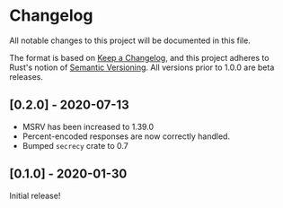 # Changelog
All notable changes to this project will be documented in this file.

The format is based on [Keep a Changelog](https://keepachangelog.com/en/1.0.0/),
and this project adheres to Rust's notion of
[Semantic Versioning](https://semver.org/spec/v2.0.0.html). All versions prior
to 1.0.0 are beta releases.

## [0.2.0] - 2020-07-13
- MSRV has been increased to 1.39.0
- Percent-encoded responses are now correctly handled.
- Bumped `secrecy` crate to 0.7

## [0.1.0] - 2020-01-30

Initial release!
